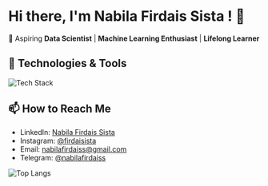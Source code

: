 # Hi there, I'm Nabila Firdais Sista ! 👋

🚀 Aspiring **Data Scientist** | **Machine Learning Enthusiast** | **Lifelong Learner**


## 🔧 Technologies & Tools
![Tech Stack](https://skillicons.dev/icons?i=py,css,html,c++,js,java,sklearn,pandas,numpy,matplotlib,seaborn,tensorflow,keras,jupyter,vscode,git,github,laravel,gradio,postman&theme=light)

## 📫 How to Reach Me
- LinkedIn: [Nabila Firdais Sista](www.linkedin.com/in/nabila-firdais-sista-aa13bb356)
- Instagram: [@firdaisista](https://www.instagram.com/firdaisista?igsh=em0wZHdrdzFpYjhk)
- Email: nabilafirdaiss@gmail.com
- Telegram: [@nabilafirdaiss](https://t.me/nabilafirdais)

![Top Langs](https://github-readme-stats.vercel.app/api/top-langs/?username=nabilafirdaiss&layout=compact&theme=onedark)

